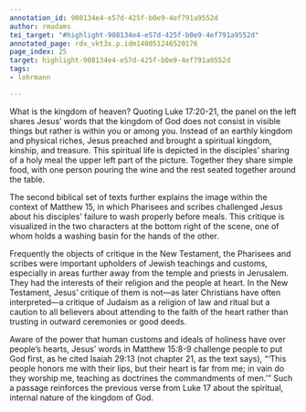 ```yaml
---
annotation_id: 908134e4-e57d-425f-b0e9-4ef791a9552d
author: rmadams
tei_target: "#highlight-908134e4-e57d-425f-b0e9-4ef791a9552d"
annotated_page: rdx_vkt3x.p.idm140051246520176
page_index: 25
target: highlight-908134e4-e57d-425f-b0e9-4ef791a9552d
tags:
- lohrmann

---
```

What is the kingdom of heaven? Quoting Luke 17:20-21, the panel on the left shares Jesus’ words that the kingdom of God does not consist in visible things but rather is within you or among you. Instead of an earthly kingdom and physical riches, Jesus preached and brought a spiritual kingdom, kinship, and treasure. This spiritual life is depicted in the disciples’ sharing of a holy meal the upper left part of the picture. Together they share simple food, with one person pouring the wine and the rest seated together around the table.

The second biblical set of texts further explains the image within the context of Matthew 15, in which Pharisees and scribes challenged Jesus about his disciples’ failure to wash properly before meals. This critique is visualized in the two characters at the bottom right of the scene, one of whom holds a washing basin for the hands of the other. 

Frequently the objects of critique in the New Testament, the Pharisees and scribes were important upholders of Jewish teachings and customs, especially in areas further away from the temple and priests in Jerusalem. They had the interests of their religion and the people at heart. In the New Testament, Jesus’ critique of them is not—as later Christians have often interpreted—a critique of Judaism as a religion of law and ritual but a caution to all believers about attending to the faith of the heart rather than trusting in outward ceremonies or good deeds. 

Aware of the power that human customs and ideals of holiness have over people’s hearts, Jesus’ words in Matthew 15:8-9 challenge people to put God first, as he cited Isaiah 29:13 (not chapter 21, as the text says), “‘This people honors me with their lips, but their heart is far from me; in vain do they worship me, teaching as doctrines the commandments of men.’” Such a passage reinforces the previous verse from Luke 17 about the spiritual, internal nature of the kingdom of God. 